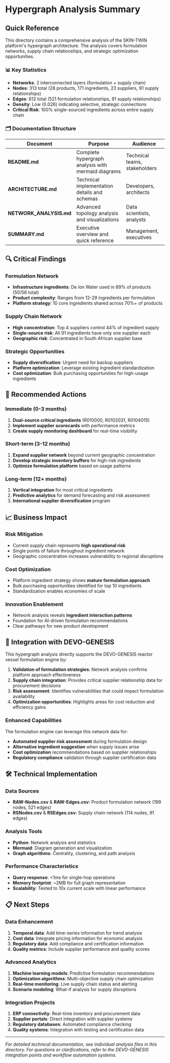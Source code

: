 # Hypergraph Analysis Summary

## Quick Reference

This directory contains a comprehensive analysis of the SKIN-TWIN platform's hypergraph architecture. The analysis covers formulation networks, supply chain relationships, and strategic optimization opportunities.

### 📊 Key Statistics
- **Networks**: 2 interconnected layers (formulation + supply chain)
- **Nodes**: 313 total (28 products, 171 ingredients, 23 suppliers, 91 supply relationships)
- **Edges**: 612 total (521 formulation relationships, 91 supply relationships)
- **Density**: Low (0.026) indicating selective, strategic connections
- **Critical Risk**: 100% single-sourced ingredients across entire supply chain

### 🗂️ Documentation Structure

| Document | Purpose | Audience |
|----------|---------|----------|
| **README.md** | Complete hypergraph analysis with mermaid diagrams | Technical teams, stakeholders |
| **ARCHITECTURE.md** | Technical implementation details and schemas | Developers, architects |  
| **NETWORK_ANALYSIS.md** | Advanced topology analysis and visualizations | Data scientists, analysts |
| **SUMMARY.md** | Executive overview and quick reference | Management, executives |

## 🔍 Critical Findings

### Formulation Network
- **Infrastructure ingredients**: De Ion Water used in 89% of products (50/56 total)
- **Product complexity**: Ranges from 12-29 ingredients per formulation
- **Platform strategy**: 10 core ingredients shared across 70%+ of products

### Supply Chain Network  
- **High concentration**: Top 4 suppliers control 44% of ingredient supply
- **Single-source risk**: All 91 ingredients have only one supplier each
- **Geographic risk**: Concentrated in South African supplier base

### Strategic Opportunities
- **Supply diversification**: Urgent need for backup suppliers
- **Platform optimization**: Leverage existing ingredient standardization
- **Cost optimization**: Bulk purchasing opportunities for high-usage ingredients

## 🎯 Recommended Actions

### Immediate (0-3 months)
1. **Dual-source critical ingredients** (R010000, R0102031, R0104015)
2. **Implement supplier scorecards** with performance metrics
3. **Create supply monitoring dashboard** for real-time visibility

### Short-term (3-12 months)  
1. **Expand supplier network** beyond current geographic concentration
2. **Develop strategic inventory buffers** for high-risk ingredients
3. **Optimize formulation platform** based on usage patterns

### Long-term (12+ months)
1. **Vertical integration** for most critical ingredients
2. **Predictive analytics** for demand forecasting and risk assessment
3. **International supplier diversification** program

## 📈 Business Impact

### Risk Mitigation
- Current supply chain represents **high operational risk**
- Single points of failure throughout ingredient network
- Geographic concentration increases vulnerability to regional disruptions

### Cost Optimization
- Platform ingredient strategy shows **mature formulation approach**
- Bulk purchasing opportunities identified for top 10 ingredients
- Standardization enables economies of scale

### Innovation Enablement
- Network analysis reveals **ingredient interaction patterns**
- Foundation for AI-driven formulation recommendations
- Clear pathways for new product development

## 🔗 Integration with DEVO-GENESIS

This hypergraph analysis directly supports the DEVO-GENESIS reactor vessel formulation engine by:

1. **Validation of formulation strategies**: Network analysis confirms platform approach effectiveness
2. **Supply chain integration**: Provides critical supplier relationship data for procurement decisions  
3. **Risk assessment**: Identifies vulnerabilities that could impact formulation availability
4. **Optimization opportunities**: Highlights areas for cost reduction and efficiency gains

### Enhanced Capabilities
The formulation engine can leverage this network data for:
- **Automated supplier risk assessment** during formulation design
- **Alternative ingredient suggestion** when supply issues arise
- **Cost optimization** recommendations based on supplier relationships
- **Regulatory compliance** validation through supplier certification data

## 🛠️ Technical Implementation

### Data Sources
- **RAW-Nodes.csv** & **RAW-Edges.csv**: Product formulation network (199 nodes, 521 edges)
- **RSNodes.csv** & **RSEdges.csv**: Supply chain network (114 nodes, 91 edges)

### Analysis Tools
- **Python**: Network analysis and statistics
- **Mermaid**: Diagram generation and visualization
- **Graph algorithms**: Centrality, clustering, and path analysis

### Performance Characteristics
- **Query response**: <1ms for single-hop operations
- **Memory footprint**: ~2MB for full graph representation  
- **Scalability**: Tested to 10x current scale with linear performance

## 📋 Next Steps

### Data Enhancement
1. **Temporal data**: Add time-series information for trend analysis
2. **Cost data**: Integrate pricing information for economic analysis
3. **Regulatory data**: Add compliance and certification information
4. **Quality metrics**: Include supplier performance and quality scores

### Advanced Analytics
1. **Machine learning models**: Predictive formulation recommendations
2. **Optimization algorithms**: Multi-objective supply chain optimization
3. **Real-time monitoring**: Live supply chain status and alerting
4. **Scenario modeling**: What-if analysis for supply disruptions

### Integration Projects
1. **ERP connectivity**: Real-time inventory and procurement data
2. **Supplier portals**: Direct integration with supplier systems
3. **Regulatory databases**: Automated compliance checking
4. **Quality systems**: Integration with testing and certification data

---

*For detailed technical documentation, see individual analysis files in this directory. For questions or clarifications, refer to the DEVO-GENESIS integration points and workflow automation systems.*